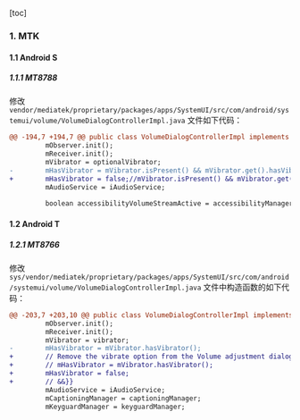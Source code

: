 [toc]

### 1. MTK

#### 1.1 Android S

##### 1.1.1 MT8788

修改 `vendor/mediatek/proprietary/packages/apps/SystemUI/src/com/android/systemui/volume/VolumeDialogControllerImpl.java` 文件如下代码：

```diff
@@ -194,7 +194,7 @@ public class VolumeDialogControllerImpl implements VolumeDialogController, Dumpa
         mObserver.init();
         mReceiver.init();
         mVibrator = optionalVibrator;
-        mHasVibrator = mVibrator.isPresent() && mVibrator.get().hasVibrator();
+        mHasVibrator = false;//mVibrator.isPresent() && mVibrator.get().hasVibrator();
         mAudioService = iAudioService;
 
         boolean accessibilityVolumeStreamActive = accessibilityManager
```

#### 1.2 Android T

##### 1.2.1 MT8766

修改 `sys/vendor/mediatek/proprietary/packages/apps/SystemUI/src/com/android/systemui/volume/VolumeDialogControllerImpl.java` 文件中构造函数的如下代码：

```diff
@@ -203,7 +203,10 @@ public class VolumeDialogControllerImpl implements VolumeDialogController, Dumpa
         mObserver.init();
         mReceiver.init();
         mVibrator = vibrator;
-        mHasVibrator = mVibrator.hasVibrator();
+        // Remove the vibrate option from the Volume adjustment dialog by qty {{&&
+        // mHasVibrator = mVibrator.hasVibrator();
+        mHasVibrator = false;
+        // &&}}
         mAudioService = iAudioService;
         mCaptioningManager = captioningManager;
         mKeyguardManager = keyguardManager;
```

